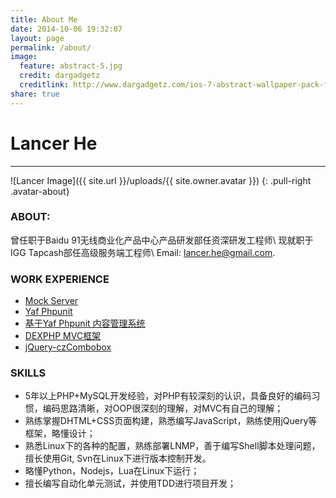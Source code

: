 ```yaml
---
title: About Me
date: 2014-10-06 19:32:07
layout: page
permalink: /about/
image:
  feature: abstract-5.jpg
  credit: dargadgetz
  creditlink: http://www.dargadgetz.com/ios-7-abstract-wallpaper-pack-for-iphone-5-and-ipod-touch-retina/
share: true
---
```

# Lancer He
------
![Lancer Image]({{ site.url }}/uploads/{{ site.owner.avatar }})
{: .pull-right .avatar-about}

### **ABOUT:**
曾任职于Baidu 91无线商业化产品中心产品研发部任资深研发工程师\\
现就职于IGG Tapcash部任高级服务端工程师\\
Email: lancer.he@gmail.com.

### WORK EXPERIENCE
* [Mock Server](https://github.com/LancerHe/mock-server)
* [Yaf Phpunit](https://github.com/LancerHe/yaf-phpunit)
* [基于Yaf Phpunit 内容管理系统](https://github.com/LancerHe/yaf-cms)
* [DEXPHP MVC框架](https://github.com/LancerHe/dex-php)
* [jQuery-czCombobox](https://github.com/LancerHe/jQuery-czCombobox)

### SKILLS

* 5年以上PHP+MySQL开发经验，对PHP有较深刻的认识，具备良好的编码习惯，编码思路清晰，对OOP很深刻的理解，对MVC有自己的理解；
* 熟练掌握DHTML+CSS页面构建，熟悉编写JavaScript，熟练使用jQuery等框架，略懂设计；
* 熟悉Linux下的各种的配置，熟练部署LNMP，善于编写Shell脚本处理问题，擅长使用Git, Svn在Linux下进行版本控制开发。
* 略懂Python，Nodejs，Lua在Linux下运行；
* 擅长编写自动化单元测试，并使用TDD进行项目开发；
